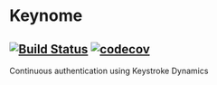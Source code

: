 # Keynome
[![Build Status](https://travis-ci.com/somssi/keynome.svg?branch=master)](https://travis-ci.com/somssi/keynome)
[![codecov](https://codecov.io/gh/somssi/keynome/branch/master/graph/badge.svg)](https://codecov.io/gh/somssi/keynome)
---
Continuous authentication using Keystroke Dynamics
